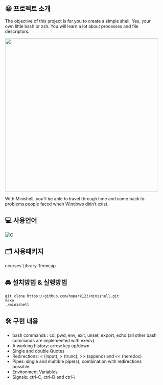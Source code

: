 
## 😀 프로젝트 소개
The objective of this project is for you to create a simple shell. Yes, your own little bash or zsh. You will learn a lot about processes and file descriptors.
<p>
  <img width="500" src="https://user-images.githubusercontent.com/67721631/177960844-888d4980-d16c-45e6-bc8c-8e02bdec3af8.gif">
</p>

With Minishell, you’ll be able to travel through time and come back to problems people faced when Windows didn’t exist.

## 💻 사용언어
![C](https://img.shields.io/badge/c-%2300599C.svg?style=for-the-badge&logo=c&logoColor=white) 

## 🗂︎ 사용패키지
ncurses Library
Termcap

## 🚘 설치방법 & 실행방법
```
git clone https://github.com/hopark123/minishell.git
make
./minishell
```
## 🛠 구현 내용
- bash commands : cd, pwd, env, exit, unset, export, echo (all other bash commands are implemented with execv)
- A working history: arrow key up/down
- Single and double Quotes
- Redirections: < (input), > (trunc), >> (append) and << (heredoc)
- Pipes: single and multible pipe(s), combination with redirections possible
- Environment Variables
- Signals: ctrl-C, ctrl-D and ctrl-\


